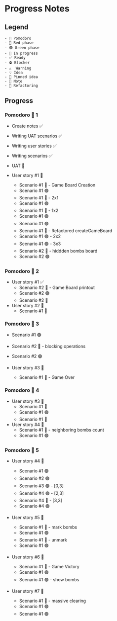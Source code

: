 # Progress Notes

## Legend

```
- 🍅 Pomodoro
- 🔴 Red phase
- 🟢 Green phase
- 🚧 In progress
- ✅ Ready
- ⛔ Blocker
- ⚠  Warning
- 💡 Idea
- 📌 Pinned idea
- 📝 Note
- 🔨 Refactoring
```

## Progress

### Pomodoro 🍅 1

- Create notes ✅
- Writing UAT scenarios ✅
- Writing user stories ✅
- Writing scenarios ✅
- UAT 🚧

- User story #1 🚧
  - Scenario #1 🔴 - Game Board Creation
  - Scenario #1 🟢
  - Scenario #1 🔴 - 2x1
  - Scenario #1 🟢
  - Scenario #1 🔴 - 1x2
  - Scenario #1 🟢
  - Scenario #1 🟢
  - Scenario #1 🔨 - Refactored createGameBoard
  - Scenario #1 🟢 - 2x2
  - Scenario #1 🟢 - 3x3
  - Scenario #2 🔴 - hiddden bombs board
  - Scenario #2 🟢

### Pomodoro 🍅 2

- User story #1 ✅
  - Scenario #2 🔴 - Game Board printout
  - Scenario #2 🟢
  - Scenario #2 🔨
- User story #2 🚧
  - Scenario #1 🔴

### Pomodoro 🍅 3

- Scenario #1 🟢
- Scenario #2 🔴 - blocking operations
- Scenario #2 🟢

- User story #3 🚧
  - Scenario #1 🔴 - Game Over

### Pomodoro 🍅 4

- User story #3 🚧
  - Scenario #1 🔴
  - Scenario #1 🟢
  - Scenario #1 🔨
- User story #4 🚧
  - Scenario #1 🔴 - neighboring bombs count
  - Scenario #1 🟢

### Pomodoro 🍅 5

- User story #4 🚧

  - Scenario #1 🟢
  - Scenario #2 🟢
  - Scenario #3 🟢 - [0,3]
  - Scenario #4 🟢 - [2,3]
  - Scenario #4 🔴 - [3,3]
  - Scenario #4 🟢

- User story #5 🚧
  - Scenario #1 🔴 - mark bombs
  - Scenario #1 🟢
  - Scenario #1 🔴 - unmark
  - Scenario #1 🟢
- User story #6 🚧

  - Scenario #1 🔴 - Game Victory
  - Scenario #1 🟢
  - Scenario #1 🟢 - show bombs

- User story #7 🚧
  - Scenario #1 🔴 - massive clearing
  - Scenario #1 🟢
  - Scenario #1 🟢
